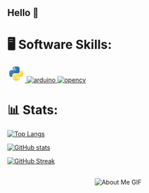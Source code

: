 ## Hello 👋

<!--
**jonssonjohan/jonssonjohan** is a ✨ _special_ ✨ repository because its `README.md` (this file) appears on your GitHub profile.

Usefull links:
https://github.com/anuraghazra/github-readme-stats?tab=readme-ov-file#github-stats-card 
https://github-readme-streak-stats.herokuapp.com/demo/

Here are some ideas to get you started:

- 🔭 I’m currently working on ...
- 🌱 I’m currently learning ...
- 👯 I’m looking to collaborate on ...
- 🤔 I’m looking for help with ...
- 💬 Ask me about ...
- 📫 How to reach me: ...
- 😄 Pronouns: ...
- ⚡ Fun fact: ...
-->
# 🖥️ Software Skills: 

<p align="left">
  <a href="https://www.python.org" target="_blank" rel="noreferrer">
    <img src="https://raw.githubusercontent.com/devicons/devicon/master/icons/python/python-original.svg" alt="python" width="40" height="40"/>
  </a>
  <a href="https://www.arduino.cc/" target="_blank" rel="noreferrer">
    <img src="https://cdn.worldvectorlogo.com/logos/arduino-1.svg" alt="arduino" width="40" height="40"/>
  </a>
  <a href="https://opencv.org/" target="_blank" rel="noreferrer">
    <img src="https://www.vectorlogo.zone/logos/opencv/opencv-icon.svg" alt="opencv" width="40" height="40"/>
  </a>
</p>

# 📊 Stats:
<!--
![Top Langs](https://github-readme-stats.vercel.app/api/top-langs/?username=jonssonjohan&theme=radical&border=false&include_all_commits=true&count_private=true&layout=compact)
![](https://github-readme-stats.vercel.app/api?username=jonssonjohan&theme=radical&_border=false&include_all_commits=true&count_private=true)<br/>
![](https://github-readme-streak-stats.herokuapp.com/?user=jonssonjohan&theme=radical&hide_border=false) 
[![GitHub Streak](https://github-readme-streak-stats.herokuapp.com?user=jonssonjohan&theme=github-dark-dimmed)](https://git.io/streak-stats)
-->


[![Top Langs](https://github-readme-stats.vercel.app/api/top-langs/?username=jonssonjohan&layout=compact)](https://github.com/anuraghazra/github-readme-stats)

[![GitHub stats](https://github-readme-stats.vercel.app/api?username=jonssonjohan&show_icons=true&theme=transparent)](https://github.com/anuraghazra/github-readme-stats)

[![GitHub Streak](https://github-readme-streak-stats.herokuapp.com?user=jonssonjohan&theme=transparent&hide_border=true)](https://git.io/streak-stats)


<br/>



<div align="center">
  
<img src="https://github.com/7oSkaaa/7oSkaaa/blob/main/Images/about_me.gif?raw=true" alt="About Me GIF" width="180px">
</div>
